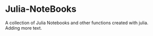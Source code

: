 # Julia-NoteBooks
A collection of Julia Notebooks and other functions created with julia. Adding more text.
